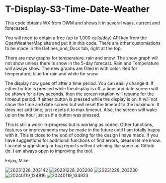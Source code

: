 # T-Display-S3-Time-Date-Weather
This code obtains WX from OWM and shows it in several ways, current and forecasted.

You will need to obtain a free (up to 1,000 calls/day) API key from the OpenWeatherMap site and put it in this code. 
There are other customiations to be made in the Defines_and_Docs tab, right at the top.

There are now graphs for temperature, rain and snow.  The snow graph will not show unless there is snow in the 5-day forecast.  Rain and Temperature will always show.  The new graphs are filled in with color.  Red for temperature, blue for rain and white for snow.

The display now goes off after a time period.  You can easily change it.  If either button is pressed while the display is off, a time and date screen will be shown for a few seconds, then the screen rotation will resume for the timeout period.  If either button is pressed while the display is on, it will not show the time and date screen but will reset the timeout to the maximum.  It does not add time, just resets it to max timeout.  Also, the screen will wake up on the hour just as if a button was pressed.

This is still a work-in-progress but is working as coded.  Other functions, features or improvements may be made in the future until I am totally happy with it.  This is close to the end of coding for the design I have made.  If you have suggestions for additional functions or find errors, please let me know.  I accept suggestiong or bug reports without whining like some on Github do.  I am always open to improving the tool.

Enjoy,
Mike

![20231228_203142](https://github.com/MikeyMoMo/T-Display-S3-Time-Date-Weather/assets/15792417/9e774609-4260-4581-9aba-4e2b9df2b850)
![20231228_203208](https://github.com/MikeyMoMo/T-Display-S3-Time-Date-Weather/assets/15792417/5f68965d-9fed-4ced-b63c-9692e5e907ed)
![20231228_203230](https://github.com/MikeyMoMo/T-Display-S3-Time-Date-Weather/assets/15792417/02f1f5c6-7227-44b5-8542-e022b9423ff3)
![20240119_134816](https://github.com/MikeyMoMo/T-Display-S3-Time-Date-Weather/assets/15792417/e1fbd448-0715-4541-b1f2-31c7ab005a84)
![20240119_134923](https://github.com/MikeyMoMo/T-Display-S3-Time-Date-Weather/assets/15792417/96e77dc7-c631-47de-8ccc-1f575ee9ef93)
